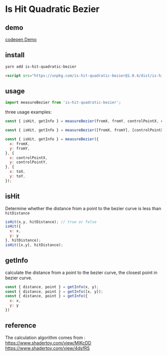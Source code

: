 # Is Hit Quadratic Bezier 

## demo
[codepen Demo](https://codepen.io/voderl/pen/dyvJQmp?editors=1010)

## install
```sh
yarn add is-hit-quadratic-bezier
```
```html
<script src="https://unpkg.com/is-hit-quadratic-bezier@1.0.4/dist/is-hit-quadratic-bezier.umd.production.min.js"></script>
```
## usage
```js
import measureBezier from 'is-hit-quadratic-bezier';
```
three usage examples:
```js
const { isHit, getInfo } = measureBezier(fromX, fromY, controlPointX, controlPointY, toX, toY);

const { isHit, getInfo } = measureBezier([fromX, fromY], [controlPointX, controlPointY], [toX, toY]);

const { isHit, getInfo } = measureBezier({
  x: fromX,
  y: fromY,
}, {
  x: controlPointX,
  y: controlPointY,
}, {
  x: toX,
  y: toY,
});
```
## isHit
Determine whether the distance from a point to the bezier curve is less than `hitDistance`
```js
isHit(x,y, hitDistance); // true or false
isHit({
  x: x,
  y: y
}, hitDistance); 
isHit([x,y], hitDistance);
```

## getInfo
calculate the distance from a point to the bezier curve, the closest point in bezier curve.
```js
const { distance, point } = getInfo(x, y);
const { distance, point } = getInfo([x, y]);
const { distance, point } = getInfo({
  x: x,
  y: y
})
```

## reference
The calculation algorithm comes from :   
https://www.shadertoy.com/view/MlKcDD  
https://www.shadertoy.com/view/4dsfRS
